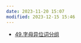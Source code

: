 ```yaml
---
date: 2023-11-20 15:07
modified: 2023-12-15 15:46
---
```

- [49.字母异位词分组](https://leetcode.cn/problems/group-anagrams/)
